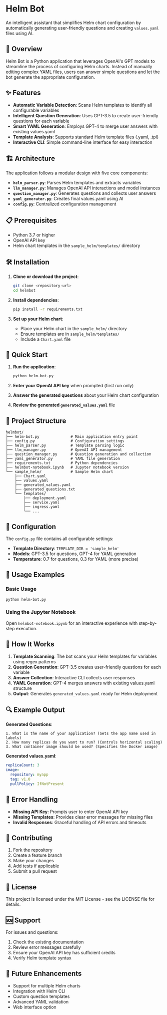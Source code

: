 # Helm Bot

An intelligent assistant that simplifies Helm chart configuration by automatically generating user-friendly questions and creating `values.yaml` files using AI.

## 🚀 Overview

Helm Bot is a Python application that leverages OpenAI's GPT models to streamline the process of configuring Helm charts. Instead of manually editing complex YAML files, users can answer simple questions and let the bot generate the appropriate configuration.

## ✨ Features

- **Automatic Variable Detection**: Scans Helm templates to identify all configurable variables
- **Intelligent Question Generation**: Uses GPT-3.5 to create user-friendly questions for each variable
- **Smart YAML Generation**: Employs GPT-4 to merge user answers with existing values.yaml
- **Template Analysis**: Supports standard Helm template files (.yaml, .tpl)
- **Interactive CLI**: Simple command-line interface for easy interaction

## 🏗️ Architecture

The application follows a modular design with five core components:

- **`helm_parser.py`**: Parses Helm templates and extracts variables
- **`llm_manager.py`**: Manages OpenAI API interactions and model instances
- **`question_manager.py`**: Generates questions and collects user answers
- **`yaml_generator.py`**: Creates final values.yaml using AI
- **`config.py`**: Centralized configuration management

## 📋 Prerequisites

- Python 3.7 or higher
- OpenAI API key
- Helm chart templates in the `sample_helm/templates/` directory

## 🛠️ Installation

1. **Clone or download the project**:
   ```bash
   git clone <repository-url>
   cd helmbot
   ```

2. **Install dependencies**:
   ```bash
   pip install -r requirements.txt
   ```

3. **Set up your Helm chart**:
   - Place your Helm chart in the `sample_helm/` directory
   - Ensure templates are in `sample_helm/templates/`
   - Include a `Chart.yaml` file

## 🚀 Quick Start

1. **Run the application**:
   ```bash
   python helm-bot.py
   ```

2. **Enter your OpenAI API key** when prompted (first run only)

3. **Answer the generated questions** about your Helm chart configuration

4. **Review the generated `generated_values.yaml`** file

## 📁 Project Structure

```
helmbot/
├── helm-bot.py              # Main application entry point
├── config.py                # Configuration settings
├── helm_parser.py           # Template parsing logic
├── llm_manager.py           # OpenAI API management
├── question_manager.py      # Question generation and collection
├── yaml_generator.py        # YAML file generation
├── requirements.txt         # Python dependencies
├── helmbot-notebook.ipynb   # Jupyter notebook version
└── sample_helm/             # Sample Helm chart
    ├── Chart.yaml
    ├── values.yaml
    ├── generated_values.yaml
    ├── generated_questions.txt
    └── templates/
        ├── deployment.yaml
        ├── service.yaml
        ├── ingress.yaml
        └── ...
```

## 🔧 Configuration

The `config.py` file contains all configurable settings:

- **Template Directory**: `TEMPLATE_DIR = 'sample_helm'`
- **Models**: GPT-3.5 for questions, GPT-4 for YAML generation
- **Temperature**: 0.7 for questions, 0.3 for YAML (more precise)

## 📖 Usage Examples

### Basic Usage
```bash
python helm-bot.py
```

### Using the Jupyter Notebook
Open `helmbot-notebook.ipynb` for an interactive experience with step-by-step execution.

## 🤖 How It Works

1. **Template Scanning**: The bot scans your Helm templates for variables using regex patterns
2. **Question Generation**: GPT-3.5 creates user-friendly questions for each variable
3. **Answer Collection**: Interactive CLI collects user responses
4. **YAML Generation**: GPT-4 merges answers with existing values.yaml structure
5. **Output**: Generates `generated_values.yaml` ready for Helm deployment

## 🔍 Example Output

**Generated Questions**:
```
1. What is the name of your application? (Sets the app name used in labels)
2. How many replicas do you want to run? (Controls horizontal scaling)
3. What container image should be used? (Specifies the Docker image)
```

**Generated values.yaml**:
```yaml
replicaCount: 3
image:
  repository: myapp
  tag: v1.0
  pullPolicy: IfNotPresent
```

## 🚨 Error Handling

- **Missing API Key**: Prompts user to enter OpenAI API key
- **Missing Templates**: Provides clear error messages for missing files
- **Invalid Responses**: Graceful handling of API errors and timeouts

## 🤝 Contributing

1. Fork the repository
2. Create a feature branch
3. Make your changes
4. Add tests if applicable
5. Submit a pull request

## 📝 License

This project is licensed under the MIT License - see the LICENSE file for details.

## 🆘 Support

For issues and questions:
1. Check the existing documentation
2. Review error messages carefully
3. Ensure your OpenAI API key has sufficient credits
4. Verify Helm template syntax

## 🔮 Future Enhancements

- Support for multiple Helm charts
- Integration with Helm CLI
- Custom question templates
- Advanced YAML validation
- Web interface option
